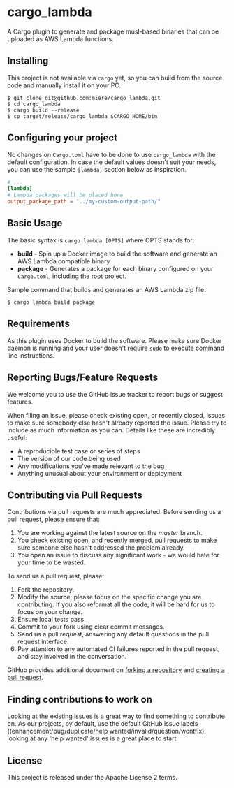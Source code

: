 # cargo_lambda
A Cargo plugin to generate and package musl-based binaries that can be uploaded as AWS Lambda functions.

## Installing
This project is not available via `cargo` yet, so you can build from the source code and manually install it on your PC.

```shell
$ git clone git@github.com:miere/cargo_lambda.git
$ cd cargo_lambda
$ cargo build --release
$ cp target/release/cargo_lambda $CARGO_HOME/bin
```

## Configuring your project
No changes on `Cargo.toml` have to be done to use `cargo_lambda` with the default configuration. In case the default values doesn't suit your needs, you can use the sample `[lambda]` section below as inspiration.

```toml
# ...
[lambda]
# Lambda packages will be placed here
output_package_path = "../my-custom-output-path/"
```

## Basic Usage
The basic syntax is `cargo lambda [OPTS]` where OPTS stands for:
- **build** - Spin up a Docker image to build the software and generate an AWS Lambda compatible binary
- **package** - Generates a package for each binary configured on your `Cargo.toml`, including the root project.

Sample command that builds and generates an AWS Lambda zip file.
```shell
$ cargo lambda build package
```

## Requirements
As this plugin uses Docker to build the software. Please make sure Docker daemon is running and your user doesn't require `sudo` to execute command line instructions.

## Reporting Bugs/Feature Requests
We welcome you to use the GitHub issue tracker to report bugs or suggest features.

When filing an issue, please check existing open, or recently closed, issues to make sure somebody else hasn't already
reported the issue. Please try to include as much information as you can. Details like these are incredibly useful:

* A reproducible test case or series of steps
* The version of our code being used
* Any modifications you've made relevant to the bug
* Anything unusual about your environment or deployment

## Contributing via Pull Requests
Contributions via pull requests are much appreciated. Before sending us a pull request, please ensure that:

1. You are working against the latest source on the *master* branch.
2. You check existing open, and recently merged, pull requests to make sure someone else hasn't addressed the problem already.
3. You open an issue to discuss any significant work - we would hate for your time to be wasted.

To send us a pull request, please:

1. Fork the repository.
2. Modify the source; please focus on the specific change you are contributing. If you also reformat all the code, it will be hard for us to focus on your change.
3. Ensure local tests pass.
4. Commit to your fork using clear commit messages.
5. Send us a pull request, answering any default questions in the pull request interface.
6. Pay attention to any automated CI failures reported in the pull request, and stay involved in the conversation.

GitHub provides additional document on [forking a repository](https://help.github.com/articles/fork-a-repo/) and
[creating a pull request](https://help.github.com/articles/creating-a-pull-request/).

## Finding contributions to work on
Looking at the existing issues is a great way to find something to contribute on. As our projects, by default, use the default GitHub issue labels ((enhancement/bug/duplicate/help wanted/invalid/question/wontfix), looking at any 'help wanted' issues is a great place to start.

## License
This project is released under the Apache License 2 terms.